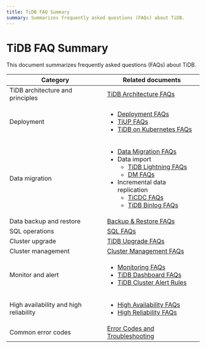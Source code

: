 ```yaml
---
title: TiDB FAQ Summary
summary: Summarizes frequently asked questions (FAQs) about TiDB.
---
```


# TiDB FAQ Summary

This document summarizes frequently asked questions (FAQs) about TiDB.

<table>
<thead>
  <tr>
    <th>Category</th>
    <th>Related documents</th>
  </tr>
</thead>
<tbody>
  <tr>
    <td>TiDB architecture and principles</td>
    <td><a href="https://docs.pingcap.com/tidb/v8.1/tidb-faq">TiDB Architecture FAQs</a></td>
  </tr>
  <tr>
    <td>Deployment</td>
    <td><ul><li><a href="https://docs.pingcap.com/tidb/v8.1/deploy-and-maintain-faq">Deployment FAQs</a></li><li><a href="https://docs.pingcap.com/tidb/v8.1/tiup-faq">TiUP FAQs</a></li><li><a href="https://docs.pingcap.com/tidb-in-kubernetes/stable/faq">TiDB on Kubernetes FAQs</a></li></ul></td>
  </tr>
  <tr>
    <td>Data migration</td>
    <td>
      <ul>
        <li><a href="https://docs.pingcap.com/tidb/v8.1/migration-tidb-faq">Data Migration FAQs</a></li>
        <li>Data import
          <ul>
            <li><a href="https://docs.pingcap.com/tidb/v8.1/tidb-lightning-faq">TiDB Lightning FAQs</a></li>
            <li><a href="https://docs.pingcap.com/tidb/v8.1/dm-faq">DM FAQs</a></li>
          </ul>
        </li>
        <li>Incremental data replication
          <ul>
            <li><a href="https://docs.pingcap.com/tidb/v8.1/ticdc-faq">TiCDC FAQs</a></li>
            <li><a href="https://docs.pingcap.com/tidb/v8.1/tidb-binlog-faq">TiDB Binlog FAQs</a></li>
          </ul>
        </li>
      </ul>
    </td>
  </tr>
  <tr>
    <td>Data backup and restore</td>
    <td><a href="https://docs.pingcap.com/tidb/v8.1/backup-and-restore-faq">Backup &amp; Restore FAQs</a></td>
  </tr>
  <tr>
    <td>SQL operations</td>
    <td><a href="https://docs.pingcap.com/tidb/v8.1/sql-faq">SQL FAQs</a></td>
  </tr>
  <tr>
    <td>Cluster upgrade</td>
    <td><a href="https://docs.pingcap.com/tidb/v8.1/upgrade-faq">TiDB Upgrade FAQs</a></td>
  </tr>
  <tr>
    <td>Cluster management</td>
    <td><a href="https://docs.pingcap.com/tidb/v8.1/manage-cluster-faq">Cluster Management FAQs</a></td>
  </tr>
  <tr>
    <td>Monitor and alert</td>
    <td><ul><li><a href="https://docs.pingcap.com/tidb/v8.1/monitor-faq">Monitoring FAQs</a></li><li><a href="https://docs.pingcap.com/tidb/v8.1/dashboard-faq">TiDB Dashboard FAQs</a></li><li><a href="https://docs.pingcap.com/tidb/v8.1/alert-rules">TiDB Cluster Alert Rules</a></li></ul></td>
  </tr>
  <tr>
    <td>High availability and high reliability</td>
    <td><ul><li><a href="https://docs.pingcap.com/tidb/v8.1/high-availability-faq">High Availability FAQs</a></li><li><a href="https://docs.pingcap.com/tidb/v8.1/high-reliability-faq">High Reliability FAQs</a></li></ul></td>
  </tr>
  <tr>
    <td>Common error codes</td>
    <td><a href="https://docs.pingcap.com/tidb/v8.1/error-codes">Error Codes and Troubleshooting</a></td>
  </tr>
</tbody>
</table>